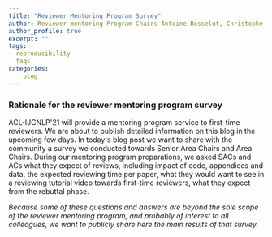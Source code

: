 ```yaml
---
title: "Reviewer Mentoring Program Survey"
author: Reviewer mentoring Program Chairs Antoine Bosselut, Christophe Gravier, Jing Huang
author_profile: true
excerpt: ""
tags:
  reproducibility
  faqs
categories:
    blog
---
```


### Rationale for the reviewer mentoring program survey
ACL-IJCNLP'21 will provide a mentoring program service to first-time reviewers. We are about to publish detailed information on this blog in the upcoming few days. In today's blog post we want to share with the community a survey we conducted towards Senior Area Chairs and Area Chairs. During our mentoring program preparations, we asked SACs and ACs what they expect of reviews, including impact of code, appendices and data, the expected reviewing time per paper, what they would want to see in a reviewing tutorial video towards first-time reviewers, what they expect from the rebuttal phase. 

*Because some of these questions and answers are beyond the sole scope of the reviewer mentoring program, and probably of interest to all colleagues, we want to publicly share here the main results of that survey.*


